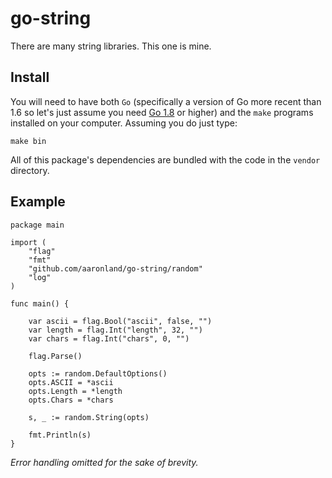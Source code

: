 # go-string

There are many string libraries. This one is mine.

## Install

You will need to have both `Go` (specifically a version of Go more recent than 1.6 so let's just assume you need [Go 1.8](https://golang.org/dl/) or higher) and the `make` programs installed on your computer. Assuming you do just type:

```
make bin
```

All of this package's dependencies are bundled with the code in the `vendor` directory.

## Example

```
package main

import (
	"flag"
	"fmt"
	"github.com/aaronland/go-string/random"
	"log"
)

func main() {

	var ascii = flag.Bool("ascii", false, "")
	var length = flag.Int("length", 32, "")
	var chars = flag.Int("chars", 0, "")

	flag.Parse()

	opts := random.DefaultOptions()
	opts.ASCII = *ascii
	opts.Length = *length
	opts.Chars = *chars

	s, _ := random.String(opts)

	fmt.Println(s)
}
```

_Error handling omitted for the sake of brevity._
